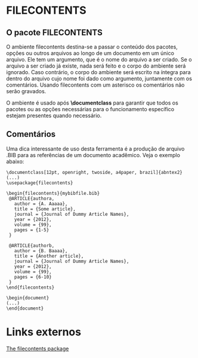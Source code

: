 # FILECONTENTS #

## O pacote FILECONTENTS ##

O ambiente filecontents destina-se a passar o conteúdo dos pacotes, opções ou outros arquivos ao longo de um documento em um único arquivo. Ele tem um argumento, que é o nome do arquivo a ser criado. Se o arquivo a ser criado já existe, nada será feito e o corpo do ambiente será ignorado. Caso contrário, o corpo do ambiente será escrito na íntegra para dentro do arquivo cujo nome foi dado como argumento, juntamente com os comentários. Usando filecontents com um asterisco os comentários não serão gravados.

O ambiente é usado após **\documentclass** para garantir que todos os pacotes ou as opções necessárias para o funcionamento específico estejam presentes quando necessário.

## Comentários ##

Uma dica interessante de uso desta ferramenta é a produção de arquivo .BIB para as referências de um documento acadêmico. Veja o exemplo abaixo:
```
\documentclass[12pt, openright,	twoside, a4paper, brazil]{abntex2}
(...)
\usepackage{filecontents}

\begin{filecontents}{mybibfile.bib}
 @ARTICLE{authora,
   author = {A. Aaaaa},
   title = {Some article},
   journal = {Journal of Dummy Article Names},
   year = {2012},
   volume = {99},
   pages = {1-5}
 }
 
 @ARTICLE{authorb,
   author = {B. Baaaa},
   title = {Another article},
   journal = {Journal of Dummy Article Names},
   year = {2012},
   volume = {99},
   pages = {6-10}
 }
\end{filecontents}

\begin{document}
(...)
\end{document}
```

# Links externos #

[The filecontents package](http://www.ctan.org/tex-archive/macros/latex/contrib/filecontents)